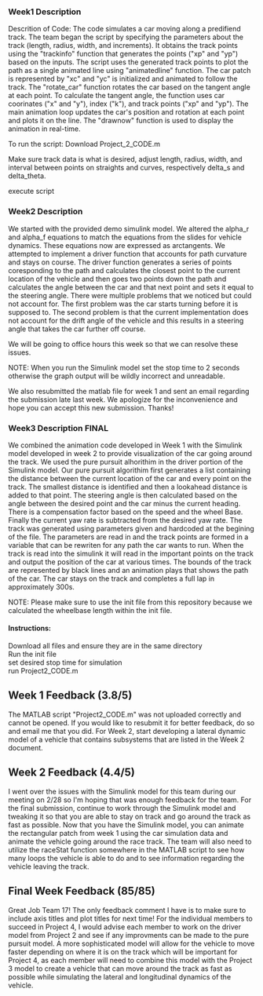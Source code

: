 ### Week1 Description 
Descrition of Code:
The code simulates a car moving along a predifiend track. The team began the script by specifying the parameters about the track (length, radius, width, and increments). It obtains the track points using the "trackinfo" function that generates the points ("xp" and "yp") based on the inputs. The script uses the generated track points to plot the path as a single animated line using "animatedline" function. The car patch is represented by "xc" and "yc" is initialized and animated to follow the track. The "rotate_car" function rotates the car based on the tangent angle at each point. To calculate the tangent angle, the function uses car coorinates ("x" and "y"), index ("k"), and track points ("xp" and "yp"). The main animation loop updates the car's position and rotation at each point and plots it on the line. The "drawnow" function is used to display the animation in real-time. 

To run the script:
Download Project_2_CODE.m

Make sure track data is what is desired, adjust length, radius, width, and interval between points on straights and curves, respectively delta_s and delta_theta.

execute script

### Week2 Description 
We started with the provided demo simulink model. We altered the alpha_r and alpha_f equations to match the equations from the slides for vehicle dynamics. These equations now are expressed as arctangents. We attempted to implement a driver function that accounts for path curvature and stays on course. The driver function generates a series of points coresponding to the path and calculates the closest point to the current location of the vehicle and then goes two points down the path and calculates the angle between the car and that next point and sets it equal to the steering angle. There were multiple problems that we noticed but could not account for. The first problem was the car starts turning before it is supposed to. The second problem is that the current implementation does not account for the drift angle of the vehicle and this results in a steering angle that takes the car further off course. 

We will be going to office hours this week so that we can resolve these issues.

NOTE: When you run the Simulink model set the stop time to 2 seconds otherwise the graph output will be wildly incorrect and unreadable. 

We also resubmitted the matlab file for week 1 and sent an email regarding the submission late last week. We apologize for the inconvenience and hope you can accept this new submission. Thanks!

### Week3 Description FINAL
We combined the animation code developed in Week 1 with the Simulink model developed in week 2 to provide visualization of the car going around the track. We used the pure pursuit alhorithim in the driver portion of the Simulink model. Our pure pursuit algorithim first generates a list containing the distance between the current location of the car and every point on the track. The smallest distance is identified and then a lookahead distance is added to that point. The steering angle is then calculated based on the angle between the desired point and the car minus the current heading. There is a compensation factor based on the speed and the wheel Base. Finally the current yaw rate is subtracted from the desired yaw rate. The track was generated using parameters given and hardcoded at the begining of the file. The parameters are read in and the track points are formed in a variable that can be rewriten for any path the car wants to run. When the track is read into the simulink it will read in the important points on the track and output the position of the car at various times. The bounds of the track are represented by black lines and an animation plays that shows the path of the car. The car stays on the track and completes a full lap in approximately 300s. 

NOTE: Please make sure to use the init file from this repository because we calculated the wheelbase length within the init file.

#### Instructions:
Download all files and ensure they are in the same directory\
Run the init file\
set desired stop time for simulation\
run Project2_CODE.m

## Week 1 Feedback (3.8/5)
The MATLAB script "Project2_CODE.m" was not uploaded correctly and cannot be opened. If you would like to resubmit it for better feedback, do so and email me that you did. For Week 2, start developing a lateral dynamic model of a vehicle that contains subsystems that are listed in the Week 2 document.

## Week 2 Feedback (4.4/5)
I went over the issues with the Simulink model for this team during our meeting on 2/28 so I'm hoping that was enough feedback for the team. For the final submission, continue to work through the Simulink model and tweaking it so that you are able to stay on track and go around the track as fast as possible. Now that you have the Simulink model, you can animate the rectangular patch from week 1 using the car simulation data and animate the vehicle going around the race track. The team will also need to utilize the raceStat function somewhere in the MATLAB script to see how many loops the vehicle is able to do and to see information regarding the vehicle leaving the track.

## Final Week Feedback (85/85)
Great Job Team 17! The only feedback comment I have is to make sure to include axis titles and plot titles for next time! For the individual members to succeed in Project 4, I would advise each member to work on the driver model from Project 2 and see if any improvments can be made to the pure pursuit model. A more sophisticated model will allow for the vehicle to move faster depending on where it is on the track which will be important for Project 4, as each member will need to combine this model with the Project 3 model to create a vehicle that can move around the track as fast as possible while simulating the lateral and longitudinal dynamics of the vehicle. 
